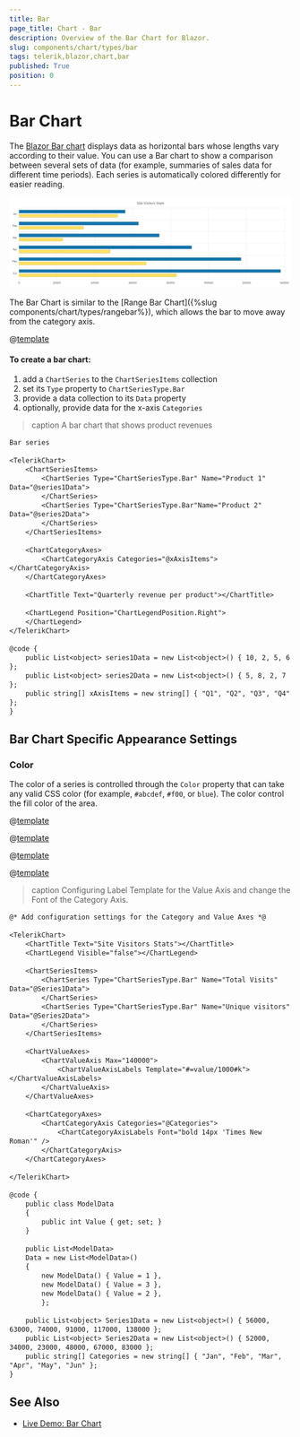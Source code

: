 ```yaml
---
title: Bar
page_title: Chart - Bar
description: Overview of the Bar Chart for Blazor.
slug: components/chart/types/bar
tags: telerik,blazor,chart,bar
published: True
position: 0
---
```


# Bar Chart

The <a href="https://www.telerik.com/blazor-ui/bar-chart" target="_blank">Blazor Bar chart</a> displays data as horizontal bars whose lengths vary according to their value. You can use a Bar chart to show a comparison between several sets of data (for example, summaries of sales data for different time periods). Each series is automatically colored differently for easier reading.

![bar chart](images/bar-chart.png)

The Bar Chart is similar to the [Range Bar Chart]({%slug components/chart/types/rangebar%}), which allows the bar to move away from the category axis.

@[template](/_contentTemplates/chart/link-to-basics.md#understand-basics-and-databinding-first)

#### To create a bar chart:

1. add a `ChartSeries` to the `ChartSeriesItems` collection
2. set its `Type` property to `ChartSeriesType.Bar`
3. provide a data collection to its `Data` property
4. optionally, provide data for the x-axis `Categories`


>caption A bar chart that shows product revenues

````RAZOR
Bar series

<TelerikChart>
	<ChartSeriesItems>
		<ChartSeries Type="ChartSeriesType.Bar" Name="Product 1" Data="@series1Data">
		</ChartSeries>
		<ChartSeries Type="ChartSeriesType.Bar"Name="Product 2" Data="@series2Data">
		</ChartSeries>
	</ChartSeriesItems>

	<ChartCategoryAxes>
		<ChartCategoryAxis Categories="@xAxisItems"></ChartCategoryAxis>
	</ChartCategoryAxes>

	<ChartTitle Text="Quarterly revenue per product"></ChartTitle>

	<ChartLegend Position="ChartLegendPosition.Right">
	</ChartLegend>
</TelerikChart>

@code {
	public List<object> series1Data = new List<object>() { 10, 2, 5, 6 };
	public List<object> series2Data = new List<object>() { 5, 8, 2, 7 };
	public string[] xAxisItems = new string[] { "Q1", "Q2", "Q3", "Q4" };
}
````



## Bar Chart Specific Appearance Settings

### Color

The color of a series is controlled through the `Color` property that can take any valid CSS color (for example, `#abcdef`, `#f00`, or `blue`). The color control the fill color of the area.

@[template](/_contentTemplates/chart/link-to-basics.md#color-field-bar-column)

@[template](/_contentTemplates/chart/link-to-basics.md#gap-and-spacing)

@[template](/_contentTemplates/chart/link-to-basics.md#configurable-nested-chart-settings)

@[template](/_contentTemplates/chart/link-to-basics.md#configurable-nested-chart-settings-categorical)

>caption Configuring Label Template for the Value Axis and change the Font of the Category Axis.

````RAZOR
@* Add configuration settings for the Category and Value Axes *@

<TelerikChart>
    <ChartTitle Text="Site Visitors Stats"></ChartTitle>
    <ChartLegend Visible="false"></ChartLegend>

    <ChartSeriesItems>
        <ChartSeries Type="ChartSeriesType.Bar" Name="Total Visits" Data="@Series1Data">
        </ChartSeries>
        <ChartSeries Type="ChartSeriesType.Bar" Name="Unique visitors" Data="@Series2Data">
        </ChartSeries>
    </ChartSeriesItems>

    <ChartValueAxes>
        <ChartValueAxis Max="140000">
            <ChartValueAxisLabels Template="#=value/1000#k"></ChartValueAxisLabels>
        </ChartValueAxis>
    </ChartValueAxes>

    <ChartCategoryAxes>
        <ChartCategoryAxis Categories="@Categories">
            <ChartCategoryAxisLabels Font="bold 14px 'Times New Roman'" />
        </ChartCategoryAxis>
    </ChartCategoryAxes>

</TelerikChart>

@code {
    public class ModelData
    {
        public int Value { get; set; }
    }

    public List<ModelData>
    Data = new List<ModelData>()
    {
        new ModelData() { Value = 1 },
        new ModelData() { Value = 3 },
        new ModelData() { Value = 2 },
        };

    public List<object> Series1Data = new List<object>() { 56000, 63000, 74000, 91000, 117000, 138000 };
    public List<object> Series2Data = new List<object>() { 52000, 34000, 23000, 48000, 67000, 83000 };
    public string[] Categories = new string[] { "Jan", "Feb", "Mar", "Apr", "May", "Jun" };
}
````

## See Also

 * [Live Demo: Bar Chart](https://demos.telerik.com/blazor-ui/chart/bar-chart)

